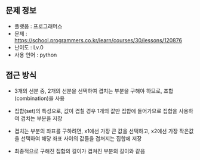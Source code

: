 ## 문제 정보

- 플랫폼 : 프로그래머스
- 문제 : https://school.programmers.co.kr/learn/courses/30/lessons/120876
- 난이도 : Lv.0
- 사용 언어 : python

## 접근 방식

- 3개의 선분 중, 2개의 선분을 선택하여 겹치는 부분을 구해야 하므로, 조합(combination)을 사용

- 집합(set)의 특성으로, 값이 겹칠 경우 1개의 값만 집합에 들어가므로 집합을 사용하여 겹치는 부분을 저장

- 겹치는 부분의 좌표를 구하려면, x1에선 가장 큰 값을 선택하고, x2에선 가장 작은값을 선택하여 해당 좌표 사이의 값들을 겹쳐지는 집합에 저장

- 최종적으로 구해진 집합의 길이가 겹쳐진 부분의 길이와 같음
